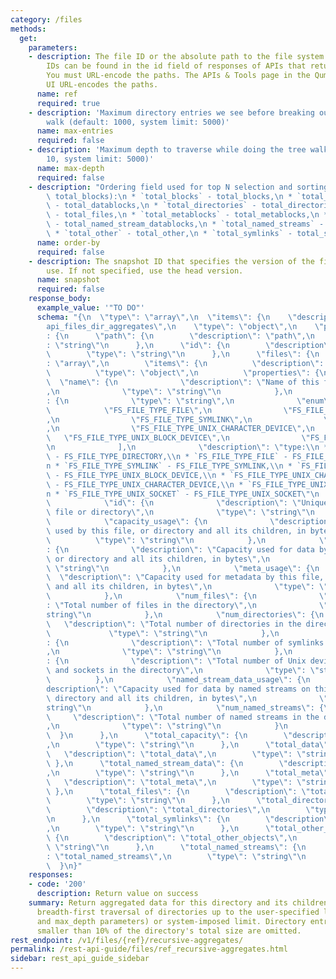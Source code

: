 ```yaml
---
category: /files
methods:
  get:
    parameters:
    - description: The file ID or the absolute path to the file system object. File
        IDs can be found in the id field of responses of APIs that return file attributes.
        You must URL-encode the paths. The APIs & Tools page in the Qumulo Core Web
        UI URL-encodes the paths.
      name: ref
      required: true
    - description: 'Maximum directory entries we see before breaking out of the tree
        walk (default: 1000, system limit: 5000)'
      name: max-entries
      required: false
    - description: 'Maximum depth to traverse while doing the tree walk (default:
        10, system limit: 5000)'
      name: max-depth
      required: false
    - description: "Ordering field used for top N selection and sorting (default:\
        \ total_blocks):\n * `total_blocks` - total_blocks,\n * `total_datablocks`\
        \ - total_datablocks,\n * `total_directories` - total_directories,\n * `total_files`\
        \ - total_files,\n * `total_metablocks` - total_metablocks,\n * `total_named_stream_datablocks`\
        \ - total_named_stream_datablocks,\n * `total_named_streams` - total_named_streams,\n\
        \ * `total_other` - total_other,\n * `total_symlinks` - total_symlinks"
      name: order-by
      required: false
    - description: The snapshot ID that specifies the version of the filesystem to
        use. If not specified, use the head version.
      name: snapshot
      required: false
    response_body:
      example_value: '"TO DO"'
      schema: "{\n  \"type\": \"array\",\n  \"items\": {\n    \"description\": \"\
        api_files_dir_aggregates\",\n    \"type\": \"object\",\n    \"properties\"\
        : {\n      \"path\": {\n        \"description\": \"path\",\n        \"type\"\
        : \"string\"\n      },\n      \"id\": {\n        \"description\": \"id\",\n\
        \        \"type\": \"string\"\n      },\n      \"files\": {\n        \"type\"\
        : \"array\",\n        \"items\": {\n          \"description\": \"files\",\n\
        \          \"type\": \"object\",\n          \"properties\": {\n          \
        \  \"name\": {\n              \"description\": \"Name of this file or directory\"\
        ,\n              \"type\": \"string\"\n            },\n            \"type\"\
        : {\n              \"type\": \"string\",\n              \"enum\": [\n    \
        \            \"FS_FILE_TYPE_FILE\",\n                \"FS_FILE_TYPE_DIRECTORY\"\
        ,\n                \"FS_FILE_TYPE_SYMLINK\",\n                \"FS_FILE_TYPE_UNIX_PIPE\"\
        ,\n                \"FS_FILE_TYPE_UNIX_CHARACTER_DEVICE\",\n             \
        \   \"FS_FILE_TYPE_UNIX_BLOCK_DEVICE\",\n                \"FS_FILE_TYPE_UNIX_SOCKET\"\
        \n              ],\n              \"description\": \"type:\\n * `FS_FILE_TYPE_DIRECTORY`\
        \ - FS_FILE_TYPE_DIRECTORY,\\n * `FS_FILE_TYPE_FILE` - FS_FILE_TYPE_FILE,\\\
        n * `FS_FILE_TYPE_SYMLINK` - FS_FILE_TYPE_SYMLINK,\\n * `FS_FILE_TYPE_UNIX_BLOCK_DEVICE`\
        \ - FS_FILE_TYPE_UNIX_BLOCK_DEVICE,\\n * `FS_FILE_TYPE_UNIX_CHARACTER_DEVICE`\
        \ - FS_FILE_TYPE_UNIX_CHARACTER_DEVICE,\\n * `FS_FILE_TYPE_UNIX_PIPE` - FS_FILE_TYPE_UNIX_PIPE,\\\
        n * `FS_FILE_TYPE_UNIX_SOCKET` - FS_FILE_TYPE_UNIX_SOCKET\"\n            },\n\
        \            \"id\": {\n              \"description\": \"Unique ID of this\
        \ file or directory\",\n              \"type\": \"string\"\n            },\n\
        \            \"capacity_usage\": {\n              \"description\": \"Capacity\
        \ used by this file, or directory and all its children, in bytes\",\n    \
        \          \"type\": \"string\"\n            },\n            \"data_usage\"\
        : {\n              \"description\": \"Capacity used for data by this file,\
        \ or directory and all its children, in bytes\",\n              \"type\":\
        \ \"string\"\n            },\n            \"meta_usage\": {\n            \
        \  \"description\": \"Capacity used for metadata by this file, or directory\
        \ and all its children, in bytes\",\n              \"type\": \"string\"\n\
        \            },\n            \"num_files\": {\n              \"description\"\
        : \"Total number of files in the directory\",\n              \"type\": \"\
        string\"\n            },\n            \"num_directories\": {\n           \
        \   \"description\": \"Total number of directories in the directory\",\n \
        \             \"type\": \"string\"\n            },\n            \"num_symlinks\"\
        : {\n              \"description\": \"Total number of symlinks in the directory\"\
        ,\n              \"type\": \"string\"\n            },\n            \"num_other_objects\"\
        : {\n              \"description\": \"Total number of Unix devices, pipes,\
        \ and sockets in the directory\",\n              \"type\": \"string\"\n  \
        \          },\n            \"named_stream_data_usage\": {\n              \"\
        description\": \"Capacity used for data by named streams on this file, or\
        \ directory and all its children, in bytes\",\n              \"type\": \"\
        string\"\n            },\n            \"num_named_streams\": {\n         \
        \     \"description\": \"Total number of named streams in the directory\"\
        ,\n              \"type\": \"string\"\n            }\n          }\n      \
        \  }\n      },\n      \"total_capacity\": {\n        \"description\": \"total_capacity\"\
        ,\n        \"type\": \"string\"\n      },\n      \"total_data\": {\n     \
        \   \"description\": \"total_data\",\n        \"type\": \"string\"\n     \
        \ },\n      \"total_named_stream_data\": {\n        \"description\": \"total_named_stream_data\"\
        ,\n        \"type\": \"string\"\n      },\n      \"total_meta\": {\n     \
        \   \"description\": \"total_meta\",\n        \"type\": \"string\"\n     \
        \ },\n      \"total_files\": {\n        \"description\": \"total_files\",\n\
        \        \"type\": \"string\"\n      },\n      \"total_directories\": {\n\
        \        \"description\": \"total_directories\",\n        \"type\": \"string\"\
        \n      },\n      \"total_symlinks\": {\n        \"description\": \"total_symlinks\"\
        ,\n        \"type\": \"string\"\n      },\n      \"total_other_objects\":\
        \ {\n        \"description\": \"total_other_objects\",\n        \"type\":\
        \ \"string\"\n      },\n      \"total_named_streams\": {\n        \"description\"\
        : \"total_named_streams\",\n        \"type\": \"string\"\n      }\n    }\n\
        \  }\n}"
    responses:
    - code: '200'
      description: Return value on success
    summary: Return aggregated data for this directory and its children. It does a
      breadth-first traversal of directories up to the user-specified limit (see max_entries
      and max_depth parameters) or system-imposed limit. Directory entries that are
      smaller than 10% of the directory's total size are omitted.
rest_endpoint: /v1/files/{ref}/recursive-aggregates/
permalink: /rest-api-guide/files/ref_recursive-aggregates.html
sidebar: rest_api_guide_sidebar
---
```

